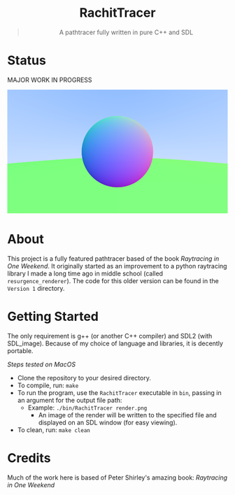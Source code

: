 <div align="center">
    <h1>RachitTracer</h1>
    <blockquote>
        A pathtracer fully written in pure C++ and SDL
    </blockquote>
</div>

# Status
MAJOR WORK IN PROGRESS

![Example Render](render.png)

# About
This project is a fully featured pathtracer based of the book *Raytracing in One Weekend*. It originally started as an improvement to a python raytracing library I made a long time ago in middle school (called `resurgence_renderer`). The code for this older version can be found in the `Version 1` directory.

# Getting Started
The only requirement is g++ (or another C++ compiler) and SDL2 (with SDL_image). Because of my choice of language and libraries, it is decently portable.

*Steps tested on MacOS*
- Clone the repository to your desired directory.
- To compile, run: `make`
- To run the program, use the `RachitTracer` executable in `bin`, passing in an argument for the output file path:
    - Example: `./bin/RachitTracer render.png`
        - An image of the render will be written to the specified file and displayed on an SDL window (for easy viewing).
- To clean, run: `make clean`

# Credits
Much of the work here is based of Peter Shirley's amazing book: *Raytracing in One Weekend*